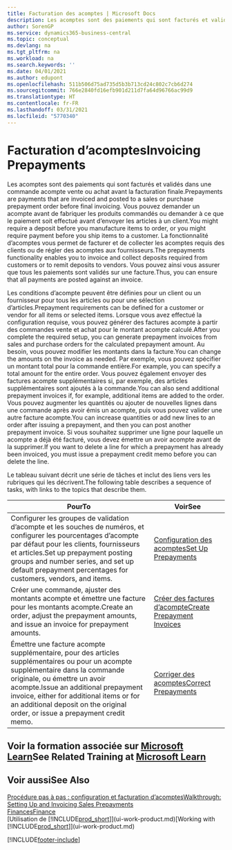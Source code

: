 ```yaml
---
title: Facturation des acomptes | Microsoft Docs
description: Les acomptes sont des paiements qui sont facturés et validés dans une commande acompte vente ou achat avant la facturation finale. Vous pouvez demander un acompte avant de fabriquer les produits commandés ou demander à ce que le paiement soit effectué avant d’envoyer les articles à un client. La fonctionnalité d’acomptes vous permet de facturer et de collecter les acomptes requis des clients ou de régler des acomptes aux fournisseurs. Vous pouvez ainsi vous assurer que tous les paiements sont validés sur une facture.
author: SorenGP
ms.service: dynamics365-business-central
ms.topic: conceptual
ms.devlang: na
ms.tgt_pltfrm: na
ms.workload: na
ms.search.keywords: ''
ms.date: 04/01/2021
ms.author: edupont
ms.openlocfilehash: 511b506d75ad735d5b3b713cd24c802c7cb6d274
ms.sourcegitcommit: 766e2840fd16efb901d211d7fa64d96766ac99d9
ms.translationtype: HT
ms.contentlocale: fr-FR
ms.lasthandoff: 03/31/2021
ms.locfileid: "5770340"
---
```

# <a name="invoicing-prepayments"></a><span data-ttu-id="bae21-106">Facturation d’acomptes</span><span class="sxs-lookup"><span data-stu-id="bae21-106">Invoicing Prepayments</span></span>

<span data-ttu-id="bae21-107">Les acomptes sont des paiements qui sont facturés et validés dans une commande acompte vente ou achat avant la facturation finale.</span><span class="sxs-lookup"><span data-stu-id="bae21-107">Prepayments are payments that are invoiced and posted to a sales or purchase prepayment order before final invoicing.</span></span> <span data-ttu-id="bae21-108">Vous pouvez demander un acompte avant de fabriquer les produits commandés ou demander à ce que le paiement soit effectué avant d’envoyer les articles à un client.</span><span class="sxs-lookup"><span data-stu-id="bae21-108">You might require a deposit before you manufacture items to order, or you might require payment before you ship items to a customer.</span></span> <span data-ttu-id="bae21-109">La fonctionnalité d’acomptes vous permet de facturer et de collecter les acomptes requis des clients ou de régler des acomptes aux fournisseurs.</span><span class="sxs-lookup"><span data-stu-id="bae21-109">The prepayments functionality enables you to invoice and collect deposits required from customers or to remit deposits to vendors.</span></span> <span data-ttu-id="bae21-110">Vous pouvez ainsi vous assurer que tous les paiements sont validés sur une facture.</span><span class="sxs-lookup"><span data-stu-id="bae21-110">Thus, you can ensure that all payments are posted against an invoice.</span></span>  

 <span data-ttu-id="bae21-111">Les conditions d’acompte peuvent être définies pour un client ou un fournisseur pour tous les articles ou pour une sélection d’articles.</span><span class="sxs-lookup"><span data-stu-id="bae21-111">Prepayment requirements can be defined for a customer or vendor for all items or selected items.</span></span> <span data-ttu-id="bae21-112">Lorsque vous avez effectué la configuration requise, vous pouvez générer des factures acompte à partir des commandes vente et achat pour le montant acompte calculé.</span><span class="sxs-lookup"><span data-stu-id="bae21-112">After you complete the required setup, you can generate prepayment invoices from sales and purchase orders for the calculated prepayment amount.</span></span> <span data-ttu-id="bae21-113">Au besoin, vous pouvez modifier les montants dans la facture.</span><span class="sxs-lookup"><span data-stu-id="bae21-113">You can change the amounts on the invoice as needed.</span></span> <span data-ttu-id="bae21-114">Par exemple, vous pouvez spécifier un montant total pour la commande entière.</span><span class="sxs-lookup"><span data-stu-id="bae21-114">For example, you can specify a total amount for the entire order.</span></span> <span data-ttu-id="bae21-115">Vous pouvez également envoyer des factures acompte supplémentaires si, par exemple, des articles supplémentaires sont ajoutés à la commande.</span><span class="sxs-lookup"><span data-stu-id="bae21-115">You can also send additional prepayment invoices if, for example, additional items are added to the order.</span></span> <span data-ttu-id="bae21-116">Vous pouvez augmenter les quantités ou ajouter de nouvelles lignes dans une commande après avoir émis un acompte, puis vous pouvez valider une autre facture acompte.</span><span class="sxs-lookup"><span data-stu-id="bae21-116">You can increase quantities or add new lines to an order after issuing a prepayment, and then you can post another prepayment invoice.</span></span> <span data-ttu-id="bae21-117">Si vous souhaitez supprimer une ligne pour laquelle un acompte a déjà été facturé, vous devez émettre un avoir acompte avant de la supprimer.</span><span class="sxs-lookup"><span data-stu-id="bae21-117">If you want to delete a line for which a prepayment has already been invoiced, you must issue a prepayment credit memo before you can delete the line.</span></span>  

 <span data-ttu-id="bae21-118">Le tableau suivant décrit une série de tâches et inclut des liens vers les rubriques qui les décrivent.</span><span class="sxs-lookup"><span data-stu-id="bae21-118">The following table describes a sequence of tasks, with links to the topics that describe them.</span></span>

|<span data-ttu-id="bae21-119">**Pour**</span><span class="sxs-lookup"><span data-stu-id="bae21-119">**To**</span></span>|<span data-ttu-id="bae21-120">**Voir**</span><span class="sxs-lookup"><span data-stu-id="bae21-120">**See**</span></span>|  
|------------|-------------|  
|<span data-ttu-id="bae21-121">Configurer les groupes de validation d’acompte et les souches de numéros, et configurer les pourcentages d’acompte par défaut pour les clients, fournisseurs et articles.</span><span class="sxs-lookup"><span data-stu-id="bae21-121">Set up prepayment posting groups and number series, and set up default prepayment percentages for customers, vendors, and items.</span></span>|[<span data-ttu-id="bae21-122">Configuration des acomptes</span><span class="sxs-lookup"><span data-stu-id="bae21-122">Set Up Prepayments</span></span>](finance-set-up-prepayments.md)|
|<span data-ttu-id="bae21-123">Créer une commande, ajuster des montants acompte et émettre une facture pour les montants acompte.</span><span class="sxs-lookup"><span data-stu-id="bae21-123">Create an order, adjust the prepayment amounts, and issue an invoice for prepayment amounts.</span></span>|[<span data-ttu-id="bae21-124">Créer des factures d’acompte</span><span class="sxs-lookup"><span data-stu-id="bae21-124">Create Prepayment Invoices</span></span>](finance-how-to-create-prepayment-invoices.md)|  
|<span data-ttu-id="bae21-125">Émettre une facture acompte supplémentaire, pour des articles supplémentaires ou pour un acompte supplémentaire dans la commande originale, ou émettre un avoir acompte.</span><span class="sxs-lookup"><span data-stu-id="bae21-125">Issue an additional prepayment invoice, either for additional items or for an additional deposit on the original order, or issue a prepayment credit memo.</span></span>|[<span data-ttu-id="bae21-126">Corriger des acomptes</span><span class="sxs-lookup"><span data-stu-id="bae21-126">Correct Prepayments</span></span>](finance-how-to-correct-prepayments.md)|  

## <a name="see-related-training-at-microsoft-learn"></a><span data-ttu-id="bae21-127">Voir la formation associée sur [Microsoft Learn](/learn/modules/prepayment-invoices-dynamics-365-business-central/index)</span><span class="sxs-lookup"><span data-stu-id="bae21-127">See Related Training at [Microsoft Learn](/learn/modules/prepayment-invoices-dynamics-365-business-central/index)</span></span>

## <a name="see-also"></a><span data-ttu-id="bae21-128">Voir aussi</span><span class="sxs-lookup"><span data-stu-id="bae21-128">See Also</span></span>

[<span data-ttu-id="bae21-129">Procédure pas à pas : configuration et facturation d’acomptes</span><span class="sxs-lookup"><span data-stu-id="bae21-129">Walkthrough: Setting Up and Invoicing Sales Prepayments</span></span>](walkthrough-setting-up-and-invoicing-sales-prepayments.md)  
[<span data-ttu-id="bae21-130">Finances</span><span class="sxs-lookup"><span data-stu-id="bae21-130">Finance</span></span>](finance.md)  
<span data-ttu-id="bae21-131">[Utilisation de [!INCLUDE[prod_short](includes/prod_short.md)]](ui-work-product.md)</span><span class="sxs-lookup"><span data-stu-id="bae21-131">[Working with [!INCLUDE[prod_short](includes/prod_short.md)]](ui-work-product.md)</span></span>  


[!INCLUDE[footer-include](includes/footer-banner.md)]
